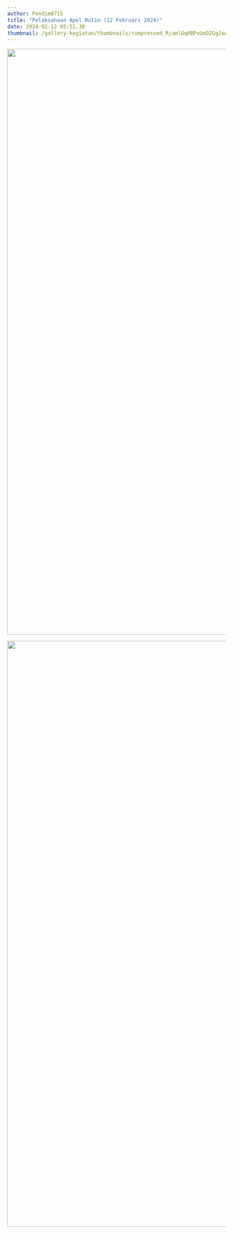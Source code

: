 ```yaml
---
author: Pendim0715
title: "Pelaksanaan Apel Rutin (12 Februari 2024)"
date: 2024-02-12 05:51:30
thumbnail: /gallery-kegiatan/thumbnails/compressed_RjamlGqHBPvUoDZGgJuAPpySgvA555R4Xty7C2nX.png
---
```


<p><img src="/images/qcHND3OZSrpO0zldYzwo.png" alt="" width="1080" height="1350" /></p>
<p><img src="/images/8X7Df1qBO5RrMm4jJgtu.png" alt="" width="1080" height="1350" /></p>
<p><img src="/images/obcthx33jQxlX895fhcH.png" alt="" /></p>
<p><img src="/images/6eMUUUM62o0OLQFe2qes.png" alt="" /></p>
<p><img src="/images/AmwMMjxmwEheamOBbSF9.png" alt="" /></p>
<p><img src="/images/9AVkyodVI7er8PleXQuo.png" alt="" /></p>
